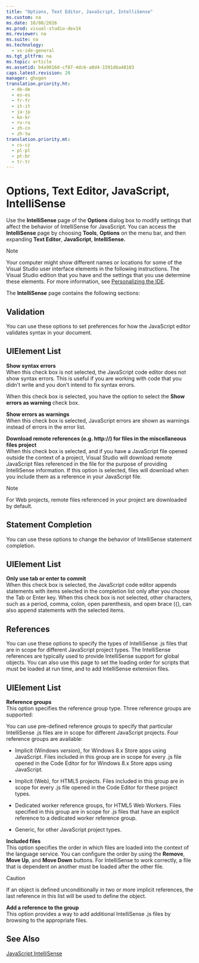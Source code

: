 ```yaml
---
title: "Options, Text Editor, JavaScript, IntelliSense"
ms.custom: na
ms.date: 10/08/2016
ms.prod: visual-studio-dev14
ms.reviewer: na
ms.suite: na
ms.technology: 
  - vs-ide-general
ms.tgt_pltfrm: na
ms.topic: article
ms.assetid: b4a9816d-cf87-4dc6-a8d4-1591d6a48103
caps.latest.revision: 20
manager: ghogen
translation.priority.ht: 
  - de-de
  - es-es
  - fr-fr
  - it-it
  - ja-jp
  - ko-kr
  - ru-ru
  - zh-cn
  - zh-tw
translation.priority.mt: 
  - cs-cz
  - pl-pl
  - pt-br
  - tr-tr
---
```

# Options, Text Editor, JavaScript, IntelliSense
Use the **IntelliSense** page of the **Options** dialog box to modify settings that affect the behavior of IntelliSense for JavaScript. You can access the **IntelliSense** page by choosing **Tools**, **Options** on the  menu bar, and then expanding **Text Editor**, **JavaScript**, **IntelliSense.**  
  
 > [!NOTE]
>  Your computer might show different names or locations for some of the Visual Studio user interface elements in the following instructions. The Visual Studio edition that you have and the settings that you use determine these elements. For more information, see [Personalizing the  IDE](../VS_IDE/Personalizing-the-Visual-Studio-IDE.md).  
  
 The **IntelliSense** page contains the following sections:  
  
## Validation  
 You can use these options to set preferences for how the JavaScript editor validates syntax in your document.  
  
## UIElement List  
 **Show syntax errors**  
 When this check box is not selected, the JavaScript code editor does not show syntax errors. This is useful if you are working with code that you didn't write and you don't intend to fix syntax errors.  
  
 When this check box is selected, you have the option to select the **Show errors as warning** check box.  
  
 **Show errors as warnings**  
 When this check box is selected, JavaScript errors are shown as warnings instead of errors in the error list.  
  
 **Download remote references (e.g. http://) for files in the miscellaneous files project**  
 When this check box is selected, and if you have a JavaScript file opened outside the context of a project, Visual Studio will download remote JavaScript files referenced in the file for the purpose of providing IntelliSense information. If this option is selected, files will download when you include them as a reference in your JavaScript file.  
  
> [!NOTE]
>  For Web projects, remote files referenced in your project are downloaded by default.  
  
## Statement Completion  
 You can use these options to change the behavior of IntelliSense statement completion.  
  
## UIElement List  
 **Only use tab or enter to commit**  
 When this check box is selected, the JavaScript code editor appends statements with items selected in the completion list only after you choose the Tab or Enter key. When this check box is not selected, other characters, such as a period, comma, colon, open parenthesis, and open brace ({), can also append statements with the selected items.  
  
## References  
 You can use these options to specify the types of IntelliSense .js files that are in scope for different JavaScript project types. The IntelliSense references are typically used to provide IntelliSense support for global objects. You can also use this page to set the loading order for scripts that must be loaded at run time, and to add IntelliSense extension files.  
  
## UIElement List  
 **Reference groups**  
 This option specifies the reference group type. Three reference groups are supported:  
  
 You can use pre-defined reference groups to specify that particular IntelliSense .js files are in scope for different JavaScript projects. Four reference groups are available:  
  
-   Implicit (Windows *version*), for Windows 8.x Store apps using JavaScript. Files included in this group are in scope for every .js file opened in the Code Editor for for Windows 8.x Store apps using JavaScript.  
  
-   Implicit (Web), for HTML5 projects. Files included in this group are in scope for every .js file opened in the Code Editor for these project types.  
  
-   Dedicated worker reference groups, for HTML5 Web Workers. Files specified in this group are in scope for .js files that have an explicit reference to a dedicated worker reference group.  
  
-   Generic, for other JavaScript project types.  
  
 **Included files**  
 This option specifies the order in which files are loaded into the context of the language service. You can configure the order by using the **Remove**, **Move Up**, and **Move Down** buttons. For IntelliSense to work correctly, a file that is dependent on another must be loaded after the other file.  
  
> [!CAUTION]
>  If an object is defined unconditionally in two or more implicit references, the last reference in this list will be used to define the object.  
  
 **Add a reference to the group**  
 This option provides a way to add additional IntelliSense .js files by browsing to the appropriate files.  
  
## See Also  
 [JavaScript IntelliSense](../VS_IDE/JavaScript-IntelliSense.md)